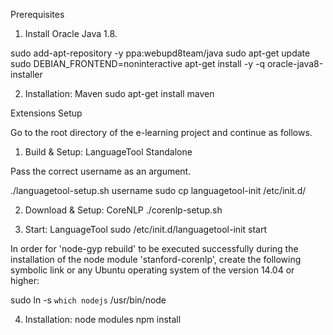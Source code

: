 Prerequisites

1) Install Oracle Java 1.8.

sudo add-apt-repository -y ppa:webupd8team/java
sudo apt-get update
sudo DEBIAN_FRONTEND=noninteractive apt-get install -y -q oracle-java8-installer


2) Installation: Maven
sudo apt-get install maven



Extensions Setup

Go to the root directory of the e-learning project and continue as follows.

1) Build & Setup: LanguageTool Standalone

Pass the correct username as an argument.

./languagetool-setup.sh username
sudo cp languagetool-init /etc/init.d/

2) Download & Setup: CoreNLP
./corenlp-setup.sh

3) Start: LanguageTool
sudo /etc/init.d/languagetool-init start


In order for 'node-gyp rebuild' to be executed successfully during the installation of the node module 'stanford-corenlp', create the following symbolic link or any Ubuntu operating system of the version 14.04 or higher:

sudo ln -s `which nodejs` /usr/bin/node


4) Installation: node modules
npm install
